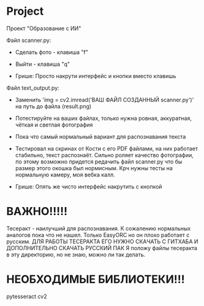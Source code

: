 # Project
Проект "Образование с ИИ"

Файл scanner.py:
- Сделать фото - клавиша "f"
- Выйти - клавиша "q"

- Грише: 
Просто накрути интерфейс и кнопки вместо клавишь

Файл text_output.py:
- Заменить 'img = cv2.imread('ВАШ ФАЙЛ СОЗДАННЫЙ scanner.py')' на путь до файла (result.png)
- Потестируйте на ваших файлах, только нужна ровная, аккуратная, чёткая и светлая фотография
- Пока что самый нормальный вариант для распознавания текста

- Тестировал на скринах от Кости с его PDF файлами, на них работает стабильно, текст распознаёт. Сильно роляет качество фотографии, по этому возможно придется редачить файл scanner.py что бы размер этого окошка был нормисным. Крч нужны тесты на нормальную камеру, моя вебка калл.

- Грише:
Опять же чисто интерфейс накрутить с кнопкой

# ВАЖНО!!!!!

Тесеракт - наилучший для распознавания. К сожалению нормальных аналогов пока что не нашел. Только EasyORC но он плохо работает с русским. 
ДЛЯ РАБОТЫ ТЕСЕРАКТА ЕГО НУЖНО СКАЧАТЬ С ГИТХАБА И ДОПОЛНИТЕЛЬНО СКАЧАТЬ РУССКИЙ ПАК
Я положу файлы тесеракта в эту директорию, но не знаю, можно ли так делать.

# НЕОБХОДИМЫЕ БИБЛИОТЕКИ!!!

pytesseract
cv2

